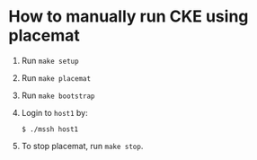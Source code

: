 How to manually run CKE using placemat
======================================

1. Run `make setup`
2. Run `make placemat`
3. Run `make bootstrap`
4. Login to `host1` by:

    ```console
    $ ./mssh host1 
    ```

5. To stop placemat, run `make stop`.
